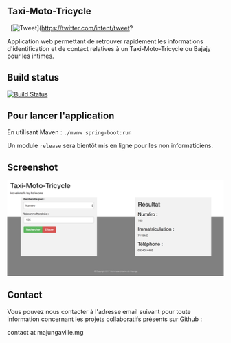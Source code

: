 
## Taxi-Moto-Tricycle
 &nbsp; [![Tweet](https://img.shields.io/twitter/url/http/shields.io.svg?style=social)](https://twitter.com/intent/tweet?

Application web permettant de retrouver rapidement les informations d'identification et de contact relatives à un Taxi-Moto-Tricycle ou Bajajy pour les intimes.

## Build status

[![Build Status](https://travis-ci.org/MajungaVille/Taxi-Moto-Tricycle.svg?branch=master)](https://travis-ci.org/MajungaVille/Taxi-Moto-Tricycle)


## Pour lancer l'application

En utilisant Maven : ```./mvnw spring-boot:run```

Un module ```release``` sera bientôt mis en ligne pour les non informaticiens.

## Screenshot

![Image not found](https://github.com/MajungaVille/Taxi-Moto-Tricycle/blob/master/Taxi-Moto-Tricycle/screenshot.png "TMT App")

## Contact

Vous pouvez nous contacter à l'adresse email suivant pour toute information concernant les projets collaboratifs présents sur Github :

contact at majungaville.mg



